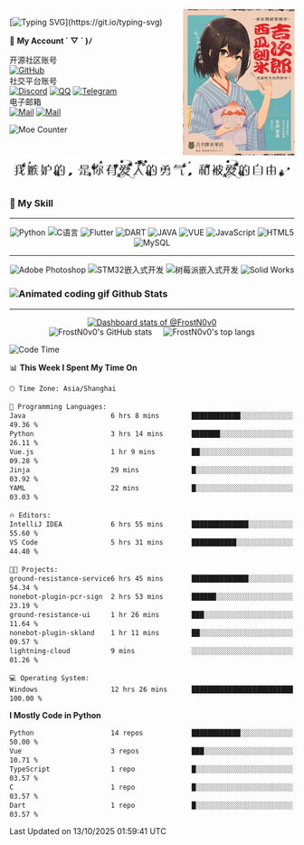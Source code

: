 <!-- markdownlint-disable MD009 MD012 MD033 MD041 -->
<img align="right" src="https://raw.githubusercontent.com/FrostN0v0/FrostN0v0/main/assets/image.jpg" width='39%' alt="希原·夏森——From 《黑森町奇谭》">

[![Typing SVG](https://readme-typing-svg.herokuapp.com?size=25&duration=2500&color=8C43EA&vCenter=true&width=200&height=40&lines=Hi+there+%F0%9F%91%8B%F0%9F%8F%BB;I'm+FrostN0v0.)](https://git.io/typing-svg)

📱 **My Account ´ ▽ ` )ﾉ**


<!-- tags -->
开源社区账号  
[![GitHub](https://img.shields.io/badge/GitHub-FrostN0v0-FF6A6A?style=flat-square&logo=github)](https://github.com/FrostN0v0)  
社交平台账号  
[![Discord](https://img.shields.io/badge/Discord-@Adorable_0v0-5A67F2?style=flat-square&logo=discord)](https://discord.com/channels/@adorable_0v0)
[![QQ](https://img.shields.io/badge/QQ@FrostN0v0-2283FF?style=flat-square&logo=QQ)](http://wpa.qq.com/msgrd?v=3&uin=1614591760&site=qq&menu=yes)
[![Telegram](https://img.shields.io/badge/Telegram-@FrostN0v0-26A5E4?style=flat-square&logo=telegram)](https://t.me/FrostN_0v0)  
电子邮箱  
[![Mail](https://img.shields.io/badge/GMail-suny25802@gmail.com-EA4335?style=flat-square&logo=gmail)](mailto:suny25802@gmail.com)
[![Mail](https://img.shields.io/badge/QQMail-1614591760@qq.com-EA4335?style=flat-square)](mailto:1614591760@qq.com)  

<img src="https://count.getloli.com/@FrostN0v0?name=FrostN0v0&theme=booru-lewd" alt="Moe Counter" height="150" />

  <picture>
    <source media="(prefers-color-scheme: dark)" srcset="./assets/hitokoto-dark.png" />
    <source media="(prefers-color-scheme: light)" srcset="./assets/hitokoto.png" />
    <img alt="Hitokoto Quote" src="./assets/hitokoto.png" />
  </picture>

### 🌟 My Skill

<hr>

<p align="center">
  <img src="https://img.shields.io/badge/python-3670A0?style=for-the-badge&logo=python&logoColor=ffdd54" alt="Python">
  <img src="https://img.shields.io/badge/C-%2332B9CC.svg?style=for-the-badge&logo=c&logoColor=white" alt="C语言">
  <img src="https://img.shields.io/badge/Flutter-02569B?style=for-the-badge&logo=flutter&logoColor=white" alt="Flutter">
  <img src="https://img.shields.io/badge/Dart-0175C2?style=for-the-badge&logo=dart&logoColor=white" alt="DART">
  <img src="https://img.shields.io/badge/java-%23F09B00.svg?style=for-the-badge&logo=openjdk&logoColor=white" alt="JAVA">
  <img src="https://img.shields.io/badge/Vue.js-35495E?style=for-the-badge&logo=vue.js&logoColor=4FC08D" alt="VUE">
  <img src="https://img.shields.io/badge/javascript-%23323330.svg?style=for-the-badge&logo=javascript&logoColor=%23F7DF1E" alt="JavaScript">
  <img src="https://img.shields.io/badge/html5-%23E34F26.svg?style=for-the-badge&logo=html5&logoColor=white" alt="HTML5">
  <img src="https://img.shields.io/badge/mysql-%2300f.svg?style=for-the-badge&logo=mysql&logoColor=white" alt="MySQL">
</p>

<hr>

<p align="center">
  <img src="https://img.shields.io/badge/adobe%20photoshop-%2331A8FF.svg?style=for-the-badge&logo=adobe%20photoshop&logoColor=white" alt="Adobe Photoshop">
  <img src="https://img.shields.io/badge/STM32嵌入式开发-%2331a0A0.svg?style=for-the-badge&logo=stmicroelectronics&logoColor=03234B" alt="STM32嵌入式开发">
  <img src="https://img.shields.io/badge/Raspberry Pi-%2315a0D0.svg?style=for-the-badge&logo=raspberrypi&logoColor=A22846" alt="树莓派嵌入式开发">
  <img src="https://www.3ds.com/assets/3ds-navigation/Solidworks-logo_red.svg" alt="Solid Works">
</p>

### <div><img src="https://media.giphy.com/media/WUlplcMpOCEmTGBtBW/giphy.gif" width="30" alt="Animated coding gif"> Github Stats</div>

---

<a href="https://next.ossinsight.io/widgets/official/compose-user-dashboard-stats?user_id=80870777" target="_blank" style="display: block" align="center">
  <picture>
    <source media="(prefers-color-scheme: dark)" srcset="https://next.ossinsight.io/widgets/official/compose-user-dashboard-stats/thumbnail.png?user_id=80870777&image_size=auto&color_scheme=dark" width="771" height="auto">
    <img alt="Dashboard stats of @FrostN0v0" src="https://next.ossinsight.io/widgets/official/compose-user-dashboard-stats/thumbnail.png?user_id=80870777&image_size=auto&color_scheme=light" width="771" height="auto">
  </picture>
</a>

<div style="display: flex; justify-content: center; gap: 20px; flex-wrap: wrap;">
  <img src="https://github-readme-stats.vercel.app/api?username=FrostN0v0&count_private=true&show_icons=true&theme=moltack&hide_title=true" alt="FrostN0v0's GitHub stats" />
  <img src="https://github-readme-stats.vercel.app/api/top-langs/?username=FrostN0v0&layout=compact&theme=moltack" alt="FrostN0v0's top langs" />
</div>

<!--START_SECTION:waka-->
![Code Time](http://img.shields.io/badge/Code%20Time-1%2C211%20hrs%2052%20mins-blue)

📊 **This Week I Spent My Time On** 

```text
🕑︎ Time Zone: Asia/Shanghai

💬 Programming Languages: 
Java                     6 hrs 8 mins        ████████████░░░░░░░░░░░░░   49.36 % 
Python                   3 hrs 14 mins       ███████░░░░░░░░░░░░░░░░░░   26.11 % 
Vue.js                   1 hr 9 mins         ██░░░░░░░░░░░░░░░░░░░░░░░   09.28 % 
Jinja                    29 mins             █░░░░░░░░░░░░░░░░░░░░░░░░   03.92 % 
YAML                     22 mins             █░░░░░░░░░░░░░░░░░░░░░░░░   03.03 % 

🔥 Editors: 
IntelliJ IDEA            6 hrs 55 mins       ██████████████░░░░░░░░░░░   55.60 % 
VS Code                  5 hrs 31 mins       ███████████░░░░░░░░░░░░░░   44.40 % 

🐱‍💻 Projects: 
ground-resistance-service6 hrs 45 mins       ██████████████░░░░░░░░░░░   54.34 % 
nonebot-plugin-pcr-sign  2 hrs 53 mins       ██████░░░░░░░░░░░░░░░░░░░   23.19 % 
ground-resistance-ui     1 hr 26 mins        ███░░░░░░░░░░░░░░░░░░░░░░   11.64 % 
nonebot-plugin-skland    1 hr 11 mins        ██░░░░░░░░░░░░░░░░░░░░░░░   09.57 % 
lightning-cloud          9 mins              ░░░░░░░░░░░░░░░░░░░░░░░░░   01.26 % 

💻 Operating System: 
Windows                  12 hrs 26 mins      █████████████████████████   100.00 % 
```

**I Mostly Code in Python** 

```text
Python                   14 repos            ████████████░░░░░░░░░░░░░   50.00 % 
Vue                      3 repos             ███░░░░░░░░░░░░░░░░░░░░░░   10.71 % 
TypeScript               1 repo              █░░░░░░░░░░░░░░░░░░░░░░░░   03.57 % 
C                        1 repo              █░░░░░░░░░░░░░░░░░░░░░░░░   03.57 % 
Dart                     1 repo              █░░░░░░░░░░░░░░░░░░░░░░░░   03.57 % 
```




 Last Updated on 13/10/2025 01:59:41 UTC
<!--END_SECTION:waka-->
